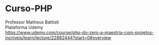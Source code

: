 # Curso-PHP
Professor Matheus Battisti  
Plataforma Udemy  
https://www.udemy.com/course/php-do-zero-a-maestria-com-projetos-incriveis/learn/lecture/22882444?start=0#overview

